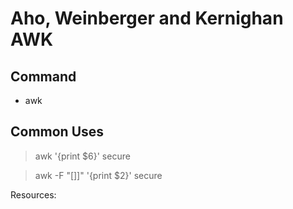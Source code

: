 # Aho, Weinberger and Kernighan AWK

## Command

- awk 


## Common Uses

> awk '{print $6}' secure

> awk -F "[]]" '{print $2}' secure 

> 



Resources: 

